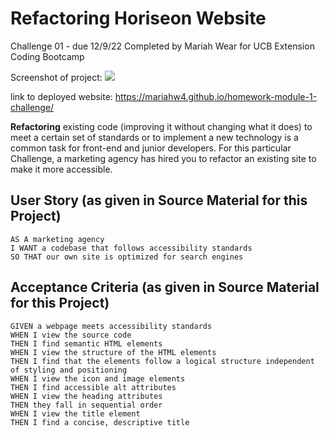 # Refactoring Horiseon Website
Challenge 01 - due 12/9/22
Completed by Mariah Wear for UCB Extension Coding Bootcamp

Screenshot of project: <img src="Screenshot 2022-12-08 at 9.05.57 PM.png">

link to deployed website: 
https://mariahw4.github.io/homework-module-1-challenge/

**Refactoring** existing code (improving it without changing what it does) to meet a certain set of standards or to implement a new technology is a common task for front-end and junior developers. For this particular Challenge, a marketing agency has hired you to refactor an existing site to make it more accessible. 


## User Story (as given in Source Material for this Project)

```
AS A marketing agency
I WANT a codebase that follows accessibility standards
SO THAT our own site is optimized for search engines
```

## Acceptance Criteria (as given in Source Material for this Project)

```
GIVEN a webpage meets accessibility standards
WHEN I view the source code
THEN I find semantic HTML elements
WHEN I view the structure of the HTML elements
THEN I find that the elements follow a logical structure independent of styling and positioning
WHEN I view the icon and image elements
THEN I find accessible alt attributes
WHEN I view the heading attributes
THEN they fall in sequential order
WHEN I view the title element
THEN I find a concise, descriptive title
```


